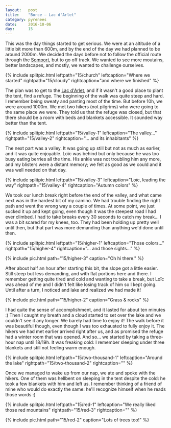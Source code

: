 ```yaml
---
layout:   post
title:    "Borce — Lac d'Arlet"
category: pyrenees
date:     2016-10-06
day:      15
---
```


This was the day things started to get serious. We were at an altitude of a little bit more than 600m, and by the end of the day we had planned to be around 2000m. We decided the days before not to follow the official route through the [Somport](https://www.google.fr/maps/place/Col+du+Somport/@42.8641716,-0.8522723,10z/data=!3m1!4b1!4m5!3m4!1s0xd57a0250fea2fcf:0xe44f6fa553a71ca4!8m2!3d42.7984753!4d-0.5318276?hl=fr), but to go off track. We wanted to see more moutains, better landscapes, and mostly, we wanted to challenge ourselves.

{% include splitpic.html leftpath="15/church" leftcaption="Where we started" rightpath="15/cloudy" rightcaption="and where we finished" %}


The plan was to get to the [Lac d'Arlet](https://www.google.fr/maps/place/REFUGE+LAC+D'ARLET/@42.8407019,-0.6178187,17z/data=!3m1!4b1!4m5!3m4!1s0xd577569879a71a3:0xcdcb29b26100d722!8m2!3d42.840698!4d-0.61563?hl=fr), and if it wasn't a good place to plant the tent, find a refuge. The beginning of the walk was quite steep and hard. I remember being sweaty and panting most of the time. But before 10h, we were around 1000m. We met two hikers (not pilgrims) who were going to the same place we were. They told us that the refuge was closed, but that there should be a room with beds and blankets accessible. It sounded way better than the tent.

{% include splitpic.html leftpath="15/valley-1" leftcaption="The valley..." rightpath="15/valley-2" rightcaption="... and its inhabitants" %}

The next part was a valley. It was going up still but not as much as earlier, and it was quite enjoyable. Loïc was behind but only because he was too busy eating berries all the time. His ankle was not troubling him any more, and my blisters were a distant memory; we felt as good as we could and it was well needed on that day.

{% include splitpic.html leftpath="15/valley-3" leftcaption="Loïc, leading the way" rightpath="15/valley-4" rightcaption="Autumn colors" %}

We took our lunch break right before the end of the valley, and what came next was in the hardest bit of my camino. We had trouble finding the right path and went the wrong way a couple of times. At some point, we just sucked it up and kept going, even though it was the steepest road I had ever climbed. I had to take breaks every 30 seconds to catch my break... I was a bit scared for my knees, too. They had been holding up pretty well until then, but that part was more demanding than anything we'd done until then.

{% include splitpic.html leftpath="15/higher-1" leftcaption="Those colors..." rightpath="15/higher-4" rightcaption="... and those sights..." %}

{% include pic.html path="15/higher-3" caption="Oh hi there." %}

After about half an hour after starting this bit, the slope got a little easier. Still steep but less demanding, and with flat portions here and there. I remember getting quite tired and cold and wanting to take a break, but Loïc was ahead of me and I didn't felt like losing track of him so I kept going. Until after a turn, I noticed and lake and realized we had made it!

{% include pic.html path="15/higher-2" caption="Grass & rocks" %}

I had quite the sense of accomplishment, and it lasted for about ten minutes :) Then I caught my breath and a cloud started to set over the lake and we couldn't see it any longer. We barely had time to enjoy it! The walk before it was beautiful though, even though I was too exhausted to fully enjoy it. The hikers we had met earlier arrived right after us, and as promised the refuge had a winter room that was opened. And so... we started by taking a three-hour nap until 18/19h. It was freaking cold: I remember sleeping under three blankets and still not feeling warm enough.

{% include splitpic.html leftpath="15/two-thousand-1" leftcaption="Around the lake" rightpath="15/two-thousand-2" rightcaption="" %}

Once we managed to wake up from our nap, we ate and spoke with the hikers. One of them was hellbent on sleeping in the tent despite the cold: he took a few blankets with him and left us. I remember thinking of a friend of mine who would do exactly the same: he'll recognize himself when he reads those words :)

{% include splitpic.html leftpath="15/red-1" leftcaption="We really liked those red mountains" rightpath="15/red-3" rightcaption="" %}

{% include pic.html path="15/red-2" caption="Lots of trees too!" %}
